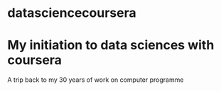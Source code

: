 # datasciencecoursera
# My initiation to data sciences with coursera
A trip back to my 30 years of work on computer programme 
